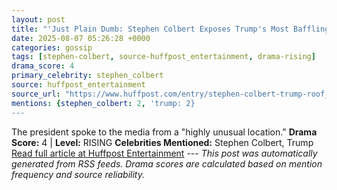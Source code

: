 ```yaml
---
layout: post
title: "'Just Plain Dumb: Stephen Colbert Exposes Trump's Most Baffling Stunt Yet"
date: 2025-08-07 05:26:28 +0000
categories: gossip
tags: [stephen-colbert, source-huffpost_entertainment, drama-rising]
drama_score: 4
primary_celebrity: stephen_colbert
source: huffpost_entertainment
source_url: "https://www.huffpost.com/entry/stephen-colbert-trump-roof_n_6892da2ae4b044af87acabf0"
mentions: {stephen_colbert: 2, 'trump: 2}
---
```


The president spoke to the media from a "highly unusual location." **Drama Score:** 4 | **Level:** RISING **Celebrities Mentioned:** Stephen Colbert, Trump [Read full article at Huffpost Entertainment](https://www.huffpost.com/entry/stephen-colbert-trump-roof_n_6892da2ae4b044af87acabf0) --- *This post was automatically generated from RSS feeds. Drama scores are calculated based on mention frequency and source reliability.*
